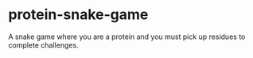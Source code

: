 # protein-snake-game
A snake game where you are a protein and you must pick up residues to complete challenges.
